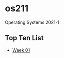 # os211
Operating Systems 2021-1

## Top Ten List
* [Week 01](https://rajasihombing.github.io/os211/W01/)
